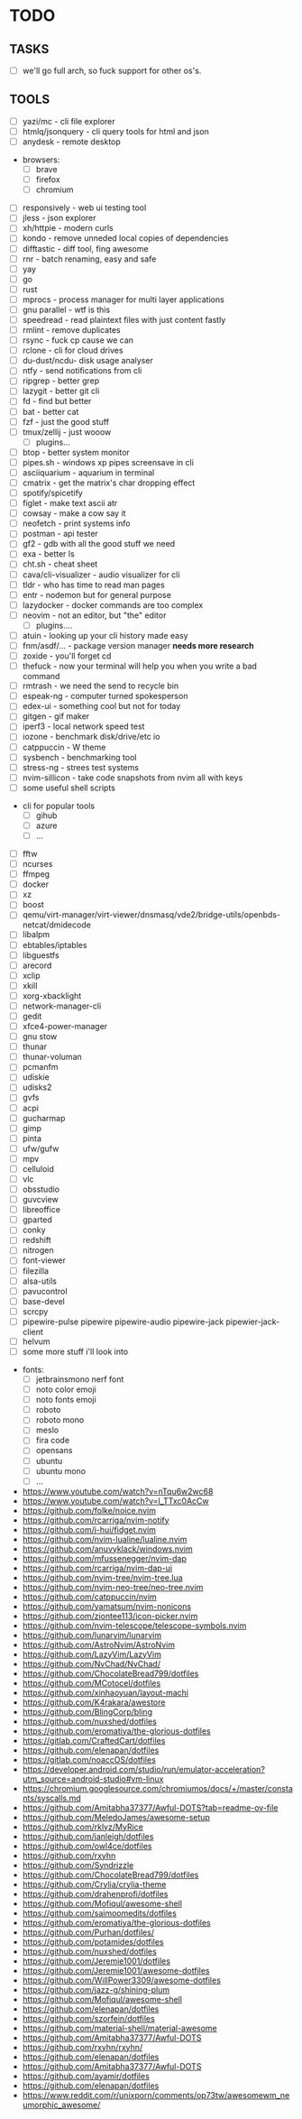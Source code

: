# TODO

## TASKS
- [ ] we'll go full arch, so fuck support for other os's.

## TOOLS
- [ ] yazi/mc - cli file explorer
- [ ] htmlq/jsonquery - cli query tools for html and json
- [ ] anydesk - remote desktop
- browsers:
    - [ ] brave
    - [ ] firefox
    - [ ] chromium
- [ ] responsively - web ui testing tool
- [ ] jless - json explorer
- [ ] xh/httpie - modern curls
- [ ] kondo - remove unneded local copies of dependencies
- [ ] difftastic - diff tool, fing awesome
- [ ] rnr - batch renaming, easy and safe
- [ ] yay
- [ ] go
- [ ] rust
- [ ] mprocs - process manager for multi layer applications
- [ ] gnu parallel -  wtf is this
- [ ] speedread - read plaintext files with just content fastly
- [ ] rmlint - remove duplicates
- [ ] rsync - fuck cp cause we can
- [ ] rclone - cli for cloud drives
- [ ] du-dust/ncdu- disk usage analyser
- [ ] ntfy - send notifications from cli
- [ ] ripgrep - better grep
- [ ] lazygit - better git cli
- [ ] fd - find but better
- [ ] bat - better cat
- [ ] fzf - just the good stuff
- [ ] tmux/zellij - just wooow
    - [ ] plugins...
- [ ] btop - better system monitor
- [ ] pipes.sh - windows xp pipes screensave in cli
- [ ] asciiquarium - aquarium in terminal
- [ ] cmatrix - get the matrix's char dropping effect
- [ ] spotify/spicetify
- [ ] figlet - make text ascii atr
- [ ] cowsay - make a cow say it
- [ ] neofetch - print systems info
- [ ] postman - api tester
- [ ] gf2 - gdb with all the good stuff we need
- [ ] exa - better ls
- [ ] cht.sh - cheat sheet
- [ ] cava/cli-visualizer - audio visualizer for cli
- [ ] tldr - who has time to read man pages
- [ ] entr - nodemon but for general purpose
- [ ] lazydocker - docker commands are too complex
- [ ] neovim - not an editor, but "the" editor
    - [ ] plugins....
- [ ] atuin - looking up your cli history made easy
- [ ] fnm/asdf/... - package version manager **needs more research**
- [ ] zoxide - you'll forget cd
- [ ] thefuck - now your terminal will help you when you write a bad command
- [ ] rmtrash - we need the send to recycle bin
- [ ] espeak-ng - computer turned spokesperson
- [ ] edex-ui - something cool but not for today
- [ ] gitgen - gif maker
- [ ] iperf3 - local network speed test
- [ ] iozone - benchmark disk/drive/etc io
- [ ] catppuccin - W theme
- [ ] sysbench - benchmarking tool
- [ ] stress-ng - strees test systems
- [ ] nvim-sillicon - take code snapshots from nvim all with keys
- [ ] some useful shell scripts
- cli for popular tools
    - [ ] gihub
    - [ ] azure
    - [ ] ...
- [ ] fftw
- [ ] ncurses
- [ ] ffmpeg
- [ ] docker
- [ ] xz
- [ ] boost
- [ ] qemu/virt-manager/virt-viewer/dnsmasq/vde2/bridge-utils/openbds-netcat/dmidecode
- [ ] libalpm
- [ ] ebtables/iptables
- [ ] libguestfs
- [ ] arecord
- [ ] xclip
- [ ] xkill
- [ ] xorg-xbacklight
- [ ] network-manager-cli
- [ ] gedit
- [ ] xfce4-power-manager
- [ ] gnu stow
- [ ] thunar
- [ ] thunar-voluman
- [ ] pcmanfm
- [ ] udiskie
- [ ] udisks2
- [ ] gvfs
- [ ] acpi
- [ ] gucharmap
- [ ] gimp
- [ ] pinta
- [ ] ufw/gufw
- [ ] mpv
- [ ] celluloid
- [ ] vlc
- [ ] obsstudio
- [ ] guvcview
- [ ] libreoffice
- [ ] gparted
- [ ] conky
- [ ] redshift
- [ ] nitrogen
- [ ] font-viewer
- [ ] filezilla
- [ ] alsa-utils
- [ ] pavucontrol
- [ ] base-devel
- [ ] scrcpy
- [ ] pipewire-pulse pipewire pipewire-audio pipewire-jack pipewier-jack-client
- [ ] helvum
- [ ] some more stuff i'll look into
- fonts:
    - [ ] jetbrainsmono nerf font
    - [ ] noto color emoji
    - [ ] noto fonts emoji
    - [ ] roboto
    - [ ] roboto mono
    - [ ] meslo
    - [ ] fira code
    - [ ] opensans
    - [ ] ubuntu
    - [ ] ubuntu mono
    - [ ] ...

- <https://www.youtube.com/watch?v=nTqu6w2wc68>
- <https://www.youtube.com/watch?v=l_TTxc0AcCw>
- <https://github.com/folke/noice.nvim>
- <https://github.com/rcarriga/nvim-notify>
- <https://github.com/j-hui/fidget.nvim>
- <https://github.com/nvim-lualine/lualine.nvim>
- <https://github.com/anuvyklack/windows.nvim>
- <https://github.com/mfussenegger/nvim-dap>
- <https://github.com/rcarriga/nvim-dap-ui>
- <https://github.com/nvim-tree/nvim-tree.lua>
- <https://github.com/nvim-neo-tree/neo-tree.nvim>
- <https://github.com/catppuccin/nvim>
- <https://github.com/yamatsum/nvim-nonicons>
- <https://github.com/ziontee113/icon-picker.nvim>
- <https://github.com/nvim-telescope/telescope-symbols.nvim>
- <https://github.com/lunarvim/lunarvim>
- <https://github.com/AstroNvim/AstroNvim>
- <https://github.com/LazyVim/LazyVim>
- <https://github.com/NvChad/NvChad/>
- <https://github.com/ChocolateBread799/dotfiles>
- <https://github.com/MCotocel/dotfiles>
- <https://github.com/xinhaoyuan/layout-machi>
- <https://github.com/K4rakara/awestore>
- <https://github.com/BlingCorp/bling>
- <https://github.com/nuxshed/dotfiles>
- <https://github.com/eromatiya/the-glorious-dotfiles>
- <https://gitlab.com/CraftedCart/dotfiles>
- <https://github.com/elenapan/dotfiles>
- <https://gitlab.com/noaccOS/dotfiles>
- <https://developer.android.com/studio/run/emulator-acceleration?utm_source=android-studio#vm-linux>
- <https://chromium.googlesource.com/chromiumos/docs/+/master/constants/syscalls.md>
- <https://github.com/Amitabha37377/Awful-DOTS?tab=readme-ov-file>
- <https://github.com/MeledoJames/awesome-setup>
- <https://github.com/rklyz/MyRice>
- <https://github.com/janleigh/dotfiles>
- <https://github.com/owl4ce/dotfiles>
- <https://github.com/rxyhn>
- <https://github.com/Syndrizzle>
- <https://github.com/ChocolateBread799/dotfiles>
- <https://github.com/Crylia/crylia-theme>
- <https://github.com/drahenprofi/dotfiles>
- <https://github.com/Mofiqul/awesome-shell>
- <https://github.com/saimoomedits/dotfiles>
- <https://github.com/eromatiya/the-glorious-dotfiles>
- <https://github.com/Purhan/dotfiles/>
- <https://github.com/potamides/dotfiles>
- <https://github.com/nuxshed/dotfiles>
- <https://github.com/Jeremie1001/dotfiles>
- <https://github.com/Jeremie1001/awesome-dotfiles>
- <https://github.com/WillPower3309/awesome-dotfiles>
- <https://github.com/jazz-g/shining-plum>
- <https://github.com/Mofiqul/awesome-shell>
- <https://github.com/elenapan/dotfiles>
- <https://github.com/szorfein/dotfiles>
- <https://github.com/material-shell/material-awesome>
- <https://github.com/Amitabha37377/Awful-DOTS>
- <https://github.com/rxyhn/rxyhn/>
- <https://github.com/elenapan/dotfiles>
- <https://github.com/Amitabha37377/Awful-DOTS>
- <https://github.com/ayamir/dotfiles>
- <https://github.com/elenapan/dotfiles>
- <https://www.reddit.com/r/unixporn/comments/op73tw/awesomewm_neumorphic_awesome/>
